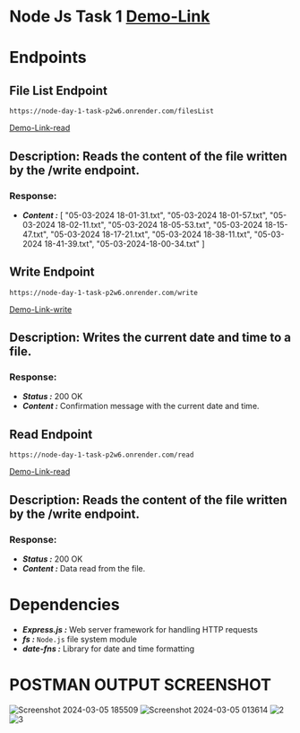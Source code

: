 # Node Js Task 1 [Demo-Link](https://node-day-1-task-p2w6.onrender.com/)

# Endpoints

## File List  Endpoint

`https://node-day-1-task-p2w6.onrender.com/filesList`

[Demo-Link-read](https://node-day-1-task-p2w6.onrender.com/filesList)

## Description: Reads the content of the file written by the /write endpoint.
### Response:
+ ***Content :*** 
[
    "05-03-2024 18-01-31.txt",
    "05-03-2024 18-01-57.txt",
    "05-03-2024 18-02-11.txt",
    "05-03-2024 18-05-53.txt",
    "05-03-2024 18-15-47.txt",
    "05-03-2024 18-17-21.txt",
    "05-03-2024 18-38-11.txt",
    "05-03-2024 18-41-39.txt",
    "05-03-2024-18-00-34.txt"
]

## Write Endpoint
`https://node-day-1-task-p2w6.onrender.com/write`

[Demo-Link-write](https://node-day-1-task-p2w6.onrender.com/write)

## Description: Writes the current date and time to a file.
### Response:
+ ***Status :*** 200 OK
+ ***Content :*** Confirmation message with the current date and time.

## Read Endpoint
`https://node-day-1-task-p2w6.onrender.com/read`

[Demo-Link-read](https://node-day-1-task-p2w6.onrender.com/read)

## Description: Reads the content of the file written by the /write endpoint.
### Response:
+ ***Status :*** 200 OK
+ ***Content :*** Data read from the file.


# Dependencies

+ ***Express.js :*** Web server framework for handling HTTP requests
+ ***fs :*** ```Node.js``` file system module
+ ***date-fns :*** Library for date and time formatting

# POSTMAN OUTPUT SCREENSHOT
![Screenshot 2024-03-05 185509](https://github.com/GandhiRam2202/Node-Day-1-Task/assets/152801640/51df5038-833a-4f14-818f-0dca638d71a0)
![Screenshot 2024-03-05 013614](https://github.com/GandhiRam2202/Node-Day-1-Task/assets/152801640/2d2189c7-5ce9-43c8-99e3-07304fbe4aa7)
![2](https://github.com/GandhiRam2202/Node-Day-1-Task/assets/152801640/e3ae51b5-c876-4a74-a934-57654c1f2145)
![3](https://github.com/GandhiRam2202/Node-Day-1-Task/assets/152801640/84d0e5f0-e135-4fed-b12f-a6a1fffb6248)
